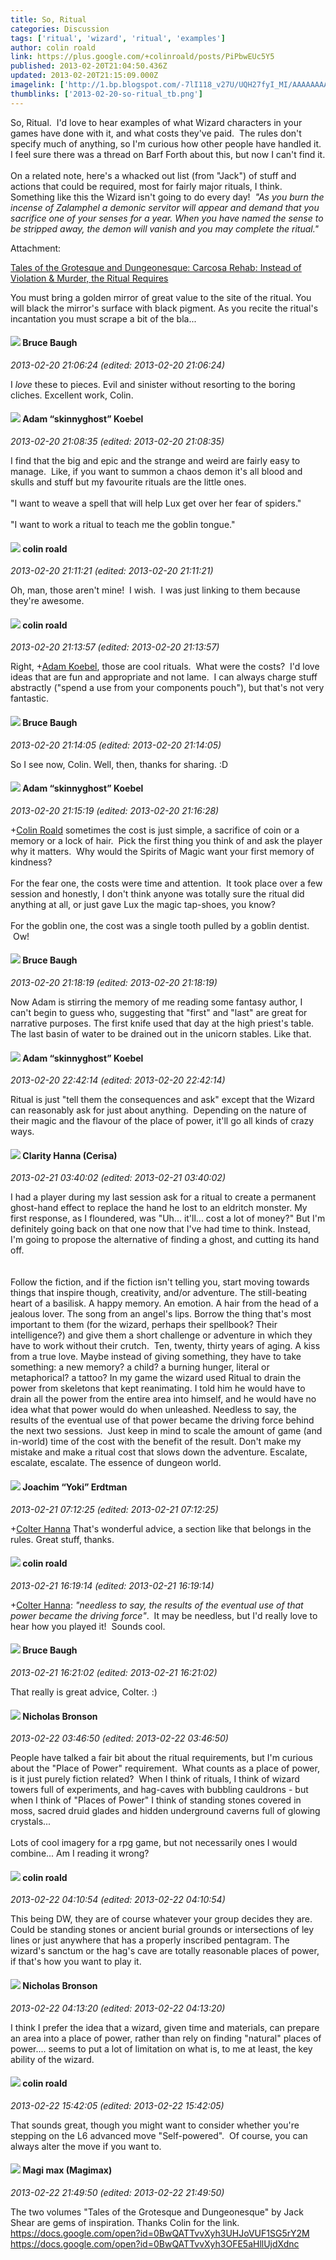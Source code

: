 ```yaml
---
title: So, Ritual
categories: Discussion
tags: ['ritual', 'wizard', 'ritual', 'examples']
author: colin roald
link: https://plus.google.com/+colinroald/posts/PiPbwEUc5Y5
published: 2013-02-20T21:04:50.436Z
updated: 2013-02-20T21:15:09.000Z
imagelink: ['http://1.bp.blogspot.com/-7lI118_v27U/UQH27fyI_MI/AAAAAAAAFlY/Nxp_jkIMkTI/s320/Glyn+Smyth.jpg']
thumblinks: ['2013-02-20-so-ritual_tb.png']
---
```


So, Ritual.  I&#39;d love to hear examples of what Wizard characters in your games have done with it, and what costs they&#39;ve paid.  The rules don&#39;t specify much of anything, so I&#39;m curious how other people have handled it.  I feel sure there was a thread on Barf Forth about this, but now I can&#39;t find it.<br /><br />On a related note, here&#39;s a whacked out list (from &quot;Jack&quot;) of stuff and actions that could be required, most for fairly major rituals, I think.  Something like this the Wizard isn&#39;t going to do every day!  <i>&quot;As you burn the incense of Zalamphel a demonic servitor will appear and demand that you sacrifice one of your senses for a year. When you have named the sense to be stripped away, the demon will vanish and you may complete the ritual.&quot;</i>


Attachment:

<a href='http://talesofthegrotesqueanddungeonesque.blogspot.com/2013/01/carcosa-rehab-instead-of-violation.html'>Tales of the Grotesque and Dungeonesque: Carcosa Rehab: Instead of Violation & Murder, the Ritual Requires</a>


You must bring a golden mirror of great value to the site of the ritual. You will black the mirror's surface with black pigment. As you recite the ritual's incantation you must scrape a bit of the bla...
<div id='comment z13lexwowkjwyxtgb04cgngynw2pvduidug0k'>
  <h4><img src='{{site.baseurl}}//images/avatars/107122403431806926287_photo.jpg'> Bruce Baugh</h4>
      <p><cite>2013-02-20 21:06:24 (edited: 2013-02-20 21:06:24)</cite></p>
        <p>I <i>love</i> these to pieces. Evil and sinister without resorting to the boring cliches. Excellent work, Colin.</p>
</div>
        

<div id='comment z13lexwowkjwyxtgb04cgngynw2pvduidug0k'>
  <h4><img src='{{site.baseurl}}//images/avatars/112484087750169360510_photo.jpg'> Adam “skinnyghost” Koebel</h4>
      <p><cite>2013-02-20 21:08:35 (edited: 2013-02-20 21:08:35)</cite></p>
        <p>I find that the big and epic and the strange and weird are fairly easy to manage.  Like, if you want to summon a chaos demon it&#39;s all blood and skulls and stuff but my favourite rituals are the little ones.<br /><br />&quot;I want to weave a spell that will help Lux get over her fear of spiders.&quot;<br /><br />&quot;I want to work a ritual to teach me the goblin tongue.&quot;</p>
</div>
        

<div id='comment z13lexwowkjwyxtgb04cgngynw2pvduidug0k'>
  <h4><img src='{{site.baseurl}}//images/avatars/112202482806363015700_photo.jpg'> colin roald</h4>
      <p><cite>2013-02-20 21:11:21 (edited: 2013-02-20 21:11:21)</cite></p>
        <p>Oh, man, those aren&#39;t mine!  I wish.  I was just linking to them because they&#39;re awesome.</p>
</div>
        

<div id='comment z13lexwowkjwyxtgb04cgngynw2pvduidug0k'>
  <h4><img src='{{site.baseurl}}//images/avatars/112202482806363015700_photo.jpg'> colin roald</h4>
      <p><cite>2013-02-20 21:13:57 (edited: 2013-02-20 21:13:57)</cite></p>
        <p>Right, <span class="proflinkWrapper"><span class="proflinkPrefix">+</span><a class="proflink" href="https://plus.google.com/112484087750169360510" oid="112484087750169360510">Adam Koebel</a></span>, those are cool rituals.  What were the costs?  I&#39;d love ideas that are fun and appropriate and not lame.  I can always charge stuff abstractly (&quot;spend a use from your components pouch&quot;), but that&#39;s not very fantastic.</p>
</div>
        

<div id='comment z13lexwowkjwyxtgb04cgngynw2pvduidug0k'>
  <h4><img src='{{site.baseurl}}//images/avatars/107122403431806926287_photo.jpg'> Bruce Baugh</h4>
      <p><cite>2013-02-20 21:14:05 (edited: 2013-02-20 21:14:05)</cite></p>
        <p>So I see now, Colin. Well, then, thanks for sharing. :D</p>
</div>
        

<div id='comment z13lexwowkjwyxtgb04cgngynw2pvduidug0k'>
  <h4><img src='{{site.baseurl}}//images/avatars/112484087750169360510_photo.jpg'> Adam “skinnyghost” Koebel</h4>
      <p><cite>2013-02-20 21:15:19 (edited: 2013-02-20 21:16:28)</cite></p>
        <p><span class="proflinkWrapper"><span class="proflinkPrefix">+</span><a class="proflink" href="https://plus.google.com/112202482806363015700" oid="112202482806363015700">Colin Roald</a></span> sometimes the cost is just simple, a sacrifice of coin or a memory or a lock of hair.  Pick the first thing you think of and ask the player why it matters.  Why would the Spirits of Magic want your first memory of kindness?<br /><br />For the fear one, the costs were time and attention.  It took place over a few session and honestly, I don&#39;t think anyone was totally sure the ritual did anything at all, or just gave Lux the magic tap-shoes, you know?<br /><br />For the goblin one, the cost was a single tooth pulled by a goblin dentist.  Ow!</p>
</div>
        

<div id='comment z13lexwowkjwyxtgb04cgngynw2pvduidug0k'>
  <h4><img src='{{site.baseurl}}//images/avatars/107122403431806926287_photo.jpg'> Bruce Baugh</h4>
      <p><cite>2013-02-20 21:18:19 (edited: 2013-02-20 21:18:19)</cite></p>
        <p>Now Adam is stirring the memory of me reading some fantasy author, I can&#39;t begin to guess who, suggesting that &quot;first&quot; and &quot;last&quot; are great for narrative purposes. The first knife used that day at the high priest&#39;s table. The last basin of water to be drained out in the unicorn stables. Like that.</p>
</div>
        

<div id='comment z13lexwowkjwyxtgb04cgngynw2pvduidug0k'>
  <h4><img src='{{site.baseurl}}//images/avatars/112484087750169360510_photo.jpg'> Adam “skinnyghost” Koebel</h4>
      <p><cite>2013-02-20 22:42:14 (edited: 2013-02-20 22:42:14)</cite></p>
        <p>Ritual is just &quot;tell them the consequences and ask&quot; except that the Wizard can reasonably ask for just about anything.  Depending on the nature of their magic and the flavour of the place of power, it&#39;ll go all kinds of crazy ways.</p>
</div>
        

<div id='comment z13lexwowkjwyxtgb04cgngynw2pvduidug0k'>
  <h4><img src='{{site.baseurl}}//images/avatars/103545995066222515975_photo.jpg'> Clarity Hanna (Cerisa)</h4>
      <p><cite>2013-02-21 03:40:02 (edited: 2013-02-21 03:40:02)</cite></p>
        <p>I had a player during my last session ask for a ritual to create a permanent ghost-hand effect to replace the hand he lost to an eldritch monster. My first response, as I floundered, was &quot;Uh... it&#39;ll... cost a lot of money?&quot; But I&#39;m definitely going back on that one now that I&#39;ve had time to think. Instead, I&#39;m going to propose the alternative of finding a ghost, and cutting its hand off. <br /><br /><br />Follow the fiction, and if the fiction isn&#39;t telling you, start moving towards things that inspire though, creativity, and/or adventure. The still-beating heart of a basilisk. A happy memory. An emotion. A hair from the head of a jealous lover. The song from an angel&#39;s lips. Borrow the thing that&#39;s most important to them (for the wizard, perhaps their spellbook? Their intelligence?) and give them a short challenge or adventure in which they have to work without their crutch.  Ten, twenty, thirty years of aging. A kiss from a true love. Maybe instead of giving something, they have to take something: a new memory? a child? a burning hunger, literal or metaphorical? a tattoo? In my game the wizard used Ritual to drain the power from skeletons that kept reanimating. I told him he would have to drain all the power from the entire area into himself, and he would have no idea what that power would do when unleashed. Needless to say, the results of the eventual use of that power became the driving force behind the next two sessions.  Just keep in mind to scale the amount of game (and in-world) time of the cost with the benefit of the result. Don&#39;t make my mistake and make a ritual cost that slows down the adventure. Escalate, escalate, escalate. The essence of dungeon world.</p>
</div>
        

<div id='comment z13lexwowkjwyxtgb04cgngynw2pvduidug0k'>
  <h4><img src='{{site.baseurl}}//images/avatars/117540790518719917699_photo.jpg'> Joachim “Yoki” Erdtman</h4>
      <p><cite>2013-02-21 07:12:25 (edited: 2013-02-21 07:12:25)</cite></p>
        <p><span class="proflinkWrapper"><span class="proflinkPrefix">+</span><a class="proflink" href="https://plus.google.com/103545995066222515975" oid="103545995066222515975">Colter Hanna</a></span> That&#39;s wonderful advice, a section like that belongs in the rules.  Great stuff, thanks.</p>
</div>
        

<div id='comment z13lexwowkjwyxtgb04cgngynw2pvduidug0k'>
  <h4><img src='{{site.baseurl}}//images/avatars/112202482806363015700_photo.jpg'> colin roald</h4>
      <p><cite>2013-02-21 16:19:14 (edited: 2013-02-21 16:19:14)</cite></p>
        <p><span class="proflinkWrapper"><span class="proflinkPrefix">+</span><a class="proflink" href="https://plus.google.com/103545995066222515975" oid="103545995066222515975">Colter Hanna</a></span>: <i>&quot;needless to say, the results of the eventual use of that power became the driving force&quot;</i>.  It may be needless, but I&#39;d really love to hear how you played it!  Sounds cool.</p>
</div>
        

<div id='comment z13lexwowkjwyxtgb04cgngynw2pvduidug0k'>
  <h4><img src='{{site.baseurl}}//images/avatars/107122403431806926287_photo.jpg'> Bruce Baugh</h4>
      <p><cite>2013-02-21 16:21:02 (edited: 2013-02-21 16:21:02)</cite></p>
        <p>That really is great advice, Colter. :)</p>
</div>
        

<div id='comment z13lexwowkjwyxtgb04cgngynw2pvduidug0k'>
  <h4><img src='{{site.baseurl}}//images/avatars/111177215002181262861_photo.jpg'> Nicholas Bronson</h4>
      <p><cite>2013-02-22 03:46:50 (edited: 2013-02-22 03:46:50)</cite></p>
        <p>People have talked a fair bit about the ritual requirements, but I&#39;m curious about the &quot;Place of Power&quot; requirement.  What counts as a place of power, is it just purely fiction related?  When I think of rituals, I think of wizard towers full of experiments, and hag-caves with bubbling cauldrons - but when I think of &quot;Places of Power&quot; I think of standing stones covered in moss, sacred druid glades and hidden underground caverns full of glowing crystals...<br /><br />Lots of cool imagery for a rpg game, but not necessarily ones I would combine... Am I reading it wrong?</p>
</div>
        

<div id='comment z13lexwowkjwyxtgb04cgngynw2pvduidug0k'>
  <h4><img src='{{site.baseurl}}//images/avatars/112202482806363015700_photo.jpg'> colin roald</h4>
      <p><cite>2013-02-22 04:10:54 (edited: 2013-02-22 04:10:54)</cite></p>
        <p>This being DW, they are of course whatever your group decides they are.  Could be standing stones or ancient burial grounds or intersections of ley lines or just anywhere that has a properly inscribed pentagram.  The wizard&#39;s sanctum or the hag&#39;s cave are totally reasonable places of power, if that&#39;s how you want to play it.</p>
</div>
        

<div id='comment z13lexwowkjwyxtgb04cgngynw2pvduidug0k'>
  <h4><img src='{{site.baseurl}}//images/avatars/111177215002181262861_photo.jpg'> Nicholas Bronson</h4>
      <p><cite>2013-02-22 04:13:20 (edited: 2013-02-22 04:13:20)</cite></p>
        <p>I think I prefer the idea that a wizard, given time and materials, can prepare an area into a place of power, rather than rely on finding &quot;natural&quot; places of power.... seems to put a lot of limitation on what is, to me at least, the key ability of the wizard.</p>
</div>
        

<div id='comment z13lexwowkjwyxtgb04cgngynw2pvduidug0k'>
  <h4><img src='{{site.baseurl}}//images/avatars/112202482806363015700_photo.jpg'> colin roald</h4>
      <p><cite>2013-02-22 15:42:05 (edited: 2013-02-22 15:42:05)</cite></p>
        <p>That sounds great, though you might want to consider whether you&#39;re stepping on the L6 advanced move &quot;Self-powered&quot;.  Of course, you can always alter the move if you want to.</p>
</div>
        

<div id='comment z13lexwowkjwyxtgb04cgngynw2pvduidug0k'>
  <h4><img src='{{site.baseurl}}//images/avatars/101186759054914157594_photo.jpg'> Magi max (Magimax)</h4>
      <p><cite>2013-02-22 21:49:50 (edited: 2013-02-22 21:49:50)</cite></p>
        <p>The two volumes &quot;Tales of the Grotesque and Dungeonesque&quot; by Jack Shear are gems of inspiration. Thanks Colin for the link.<br /><a href="https://docs.google.com/open?id=0BwQATTvvXyh3UHJoVUF1SG5rY2M" class="ot-anchor">https://docs.google.com/open?id=0BwQATTvvXyh3UHJoVUF1SG5rY2M</a><br /><a href="https://docs.google.com/open?id=0BwQATTvvXyh3OFE5aHllUjdXdnc" class="ot-anchor">https://docs.google.com/open?id=0BwQATTvvXyh3OFE5aHllUjdXdnc</a></p>
</div>
        